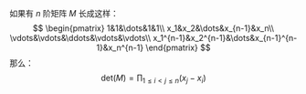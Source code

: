 如果有 $n$ 阶矩阵 $M$ 长成这样：
$$
\begin{pmatrix}
1&1&\dots&1&1\\
x_1&x_2&\dots&x_{n-1}&x_n\\
\vdots&\vdots&\ddots&\vdots&\vdots\\
x_1^{n-1}&x_2^{n-1}&\dots&x_{n-1}^{n-1}&x_n^{n-1}
\end{pmatrix}
$$
 那么：
$$
\mathrm{det}(M)=\prod_{1\le i<j\le n}(x_j-x_i)
$$
